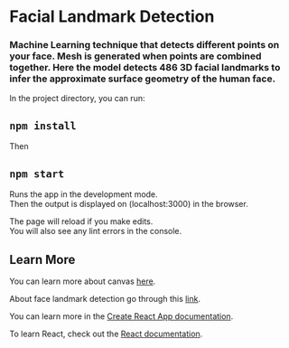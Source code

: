 # Facial Landmark Detection 
### Machine Learning technique that detects different points on your face. Mesh is generated when points are combined together. Here the model detects 486 3D facial landmarks to infer the approximate surface geometry of the human face.



In the project directory, you can run:

## `npm install`

Then 

## `npm start`

Runs the app in the development mode.\
Then the output is displayed on (localhost:3000) in the browser.

The page will reload if you make edits.\
You will also see any lint errors in the console.


## Learn More

You can learn more about canvas [here](https://developer.mozilla.org/en-US/docs/Web/API/Canvas_API).

About face landmark detection go through this [link](https://www.tensorflow.org/js/models).

You can learn more in the [Create React App documentation](https://facebook.github.io/create-react-app/docs/getting-started).

To learn React, check out the [React documentation](https://reactjs.org/).
